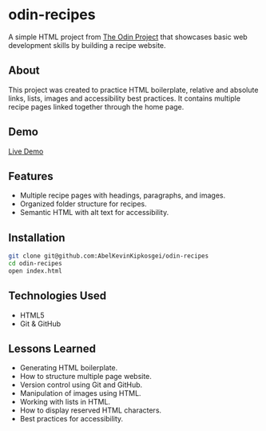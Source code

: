 # odin-recipes

A simple HTML project from [The Odin Project](https://www.theodinproject.com/) that showcases basic web development skills by building a recipe website.

## About

This project was created to practice HTML boilerplate, relative and absolute links, lists, images and accessibility best practices.
It contains multiple recipe pages linked together through the home page.

## Demo

[Live Demo](https://abelkevinkipkosgei.github.io/odin-recipes/)

## Features

- Multiple recipe pages with headings, paragraphs, and images.
- Organized folder structure for recipes.
- Semantic HTML with alt text for accessibility.

## Installation

```bash
git clone git@github.com:AbelKevinKipkosgei/odin-recipes
cd odin-recipes
open index.html
```

## Technologies Used

- HTML5
- Git & GitHub

## Lessons Learned

- Generating HTML boilerplate.
- How to structure multiple page website.
- Version control using Git and GitHub.
- Manipulation of images using HTML.
- Working with lists in HTML.
- How to display reserved HTML characters.
- Best practices for accessibility.

